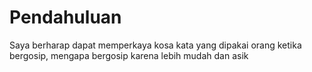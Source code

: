 # Pendahuluan
Saya berharap dapat memperkaya kosa kata yang dipakai orang ketika bergosip, mengapa bergosip karena lebih mudah dan asik 
<!--stackedit_data:
eyJoaXN0b3J5IjpbNTE5MzkwMDY1LDMzNzUxMzkxNF19
-->